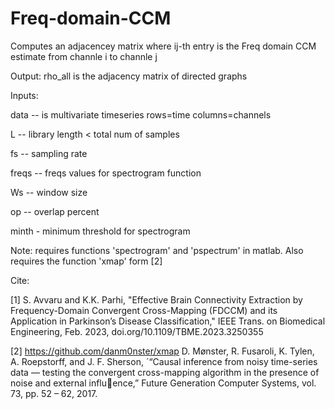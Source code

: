 # Freq-domain-CCM
Computes an adjacencey matrix where ij-th entry is the Freq domain CCM estimate from channle i to channle j

 Output: rho_all is the adjacency matrix of directed graphs
 
 Inputs: 
 
 data -- is multivariate timeseries rows=time columns=channels
 
 L -- library length < total num of samples

 fs -- sampling rate
 
 freqs -- freqs values for spectrogram function
 
 Ws -- window size
 
 op -- overlap percent
 
 minth - minimum threshold for spectrogram

Note: requires functions 'spectrogram' and 'pspectrum' in matlab.
Also requires the function 'xmap' form [2]

Cite:

[1] S. Avvaru and K.K. Parhi, "Effective Brain Connectivity Extraction by Frequency-Domain Convergent Cross-Mapping (FDCCM) and its Application in Parkinson’s Disease Classification," IEEE Trans. on Biomedical Engineering, Feb. 2023, doi.org/10.1109/TBME.2023.3250355

[2] https://github.com/danm0nster/xmap
 D. Mønster, R. Fusaroli, K. Tylen, A. Roepstorff, and J. F. Sherson, ´“Causal inference from noisy time-series data — testing the convergent
cross-mapping algorithm in the presence of noise and external influence,” Future Generation Computer Systems, vol. 73, pp. 52 – 62, 2017.


